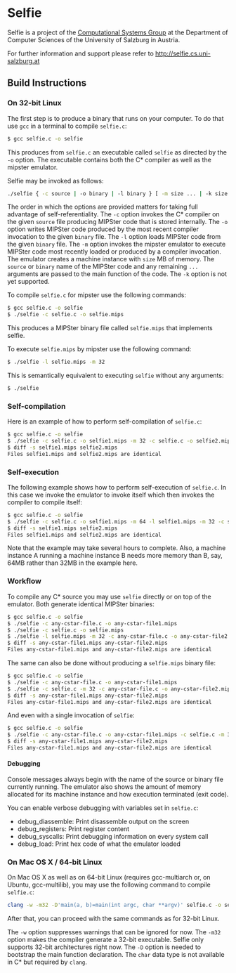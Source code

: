 # Selfie

Selfie is a project of the [Computational Systems Group](http://www.cs.uni-salzburg.at/~ck) at the Department of Computer Sciences of the University of Salzburg in Austria.

For further information and support please refer to http://selfie.cs.uni-salzburg.at

## Build Instructions

### On 32-bit Linux

The first step is to produce a binary that runs on your computer. To do that use `gcc` in a terminal to compile `selfie.c`:

```bash
$ gcc selfie.c -o selfie
```

This produces from `selfie.c` an executable called `selfie` as directed by the `-o` option. The executable contains both the C\* compiler as well as the mipster emulator.

Selfie may be invoked as follows:

```bash
./selfie { -c source | -o binary | -l binary } [ -m size ... | -k size ... ]
```

The order in which the options are provided matters for taking full advantage of self-referentiality. The `-c` option invokes the C\* compiler on the given `source` file producing MIPSter code that is stored internally. The `-o` option writes MIPSter code produced by the most recent compiler invocation to the given `binary` file. The `-l` option loads MIPSter code from the given `binary` file. The `-m` option invokes the mipster emulator to execute MIPSter code most recently loaded or produced by a compiler invocation. The emulator creates a machine instance with `size` MB of memory. The `source` or `binary` name of the MIPSter code and any remaining `...` arguments are passed to the main function of the code. The `-k` option is not yet supported.

To compile `selfie.c` for mipster use the following commands:

```bash
$ gcc selfie.c -o selfie
$ ./selfie -c selfie.c -o selfie.mips
```

This produces a MIPSter binary file called `selfie.mips` that implements selfie.

To execute `selfie.mips` by mipster use the following command:

```bash
$ ./selfie -l selfie.mips -m 32
```

This is semantically equivalent to executing `selfie` without any arguments:

```bash
$ ./selfie
```

### Self-compilation

Here is an example of how to perform self-compilation of `selfie.c`:

```bash
$ gcc selfie.c -o selfie
$ ./selfie -c selfie.c -o selfie1.mips -m 32 -c selfie.c -o selfie2.mips
$ diff -s selfie1.mips selfie2.mips
Files selfie1.mips and selfie2.mips are identical
```

### Self-execution

The following example shows how to perform self-execution of `selfie.c`. In this case we invoke the emulator to invoke itself which then invokes the compiler to compile itself:

```bash
$ gcc selfie.c -o selfie
$ ./selfie -c selfie.c -o selfie1.mips -m 64 -l selfie1.mips -m 32 -c selfie.c -o selfie2.mips
$ diff -s selfie1.mips selfie2.mips
Files selfie1.mips and selfie2.mips are identical
```

Note that the example may take several hours to complete. Also, a machine instance A running a machine instance B needs more memory than B, say, 64MB rather than 32MB in the example here.

### Workflow

To compile any C\* source you may use `selfie` directly or on top of the emulator. Both generate identical MIPSter binaries:

```bash
$ gcc selfie.c -o selfie
$ ./selfie -c any-cstar-file.c -o any-cstar-file1.mips
$ ./selfie -c selfie.c -o selfie.mips
$ ./selfie -l selfie.mips -m 32 -c any-cstar-file.c -o any-cstar-file2.mips
$ diff -s any-cstar-file1.mips any-cstar-file2.mips
Files any-cstar-file1.mips and any-cstar-file2.mips are identical
```

The same can also be done without producing a `selfie.mips` binary file:

```bash
$ gcc selfie.c -o selfie
$ ./selfie -c any-cstar-file.c -o any-cstar-file1.mips
$ ./selfie -c selfie.c -m 32 -c any-cstar-file.c -o any-cstar-file2.mips
$ diff -s any-cstar-file1.mips any-cstar-file2.mips
Files any-cstar-file1.mips and any-cstar-file2.mips are identical
```

And even with a single invocation of `selfie`:

```bash
$ gcc selfie.c -o selfie
$ ./selfie -c any-cstar-file.c -o any-cstar-file1.mips -c selfie.c -m 32 -c any-cstar-file.c -o any-cstar-file2.mips
$ diff -s any-cstar-file1.mips any-cstar-file2.mips
Files any-cstar-file1.mips and any-cstar-file2.mips are identical
```

#### Debugging

Console messages always begin with the name of the source or binary file currently running. The emulator also shows the amount of memory allocated for its machine instance and how execution terminated (exit code).

You can enable verbose debugging with variables set in `selfie.c`:

 - debug_diassemble: Print disassemble output on the screen
 - debug_registers: Print register content
 - debug_syscalls: Print debugging information on every system call
 - debug_load: Print hex code of what the emulator loaded

### On Mac OS X / 64-bit Linux

On Mac OS X as well as on 64-bit Linux (requires gcc-multiarch or, on Ubuntu, gcc-multilib), you may use the following command to compile `selfie.c`:

```bash
clang -w -m32 -D'main(a, b)=main(int argc, char **argv)' selfie.c -o selfie
```

After that, you can proceed with the same commands as for 32-bit Linux.

The `-w` option suppresses warnings that can be ignored for now. The `-m32` option makes the compiler generate a 32-bit executable. Selfie only supports 32-bit architectures right now. The `-D` option is needed to bootstrap the main function declaration. The `char` data type is not available in C\* but required by `clang`.